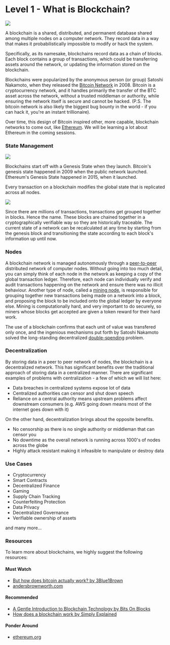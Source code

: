 # Level 1 - What is Blockchain?
![](https://i.imgur.com/Pn1B0t8.png)

A blockchain is a shared, distributed, and permanent database shared among multiple nodes on a computer network. They record data in a way that makes it probabilistically impossible to modify or hack the system.

Specifically, as its namesake, blockchains record data as a chain of blocks. Each block contains a group of transactions, which could be transferring assets around the network, or updating the information stored on the blockchain.

Blockchains were popularized by the anonymous person (or group) Satoshi Nakamoto, when they released the [Bitcoin Network](https://bitcoin.org) in 2008. Bitcoin is a cryptocurrency network, and it handles primarily the transfer of the BTC asset across the network, without a trusted middleman or authority, while ensuring the network itself is secure and cannot be hacked. (P.S. The bitcoin network is also likely the biggest bug bounty in the world - if you can hack it, you're an instant trillionaire).

Over time, this design of Bitcoin inspired other, more capable, blockchain networks to come out, like [Ethereum](https://ethereum.org). We will be learning a lot about Ethereum in the coming sessions.

### State Management

![](https://i.imgur.com/VQySjQu.png)

Blockchains start off with a Genesis State when they launch. Bitcoin's genesis state happened in 2009 when the public network launched. Ethereum's Genesis State happened in 2015, when it launched.

Every transaction on a blockchain modifies the global state that is replicated across all nodes. 

![](https://i.imgur.com/wjK9Foy.png)


Since there are millions of transactions, transactions get grouped together in blocks. Hence the name. These blocks are chained together in a cryptographically verifiable way so they are historically traceable. The current state of a network can be recalculated at any time by starting from the genesis block and transitioning the state according to each block's information up until now.

### Nodes

A blockchain network is managed autonomously through a [peer-to-peer](https://en.wikipedia.org/wiki/Peer-to-peer) distributed network of computer nodes. Without going into too much detail, you can simply think of each node in the network as keeping a copy of the global transaction ledger. Therefore, each node can individually verify and audit transactions happening on the network and ensure there was no illicit behaviour.
Another type of node, called a [mining node](https://en.wikipedia.org/wiki/Bitcoin#Mining), is responsible for grouping together new transactions being made on a network into a block, and proposing the block to be included onto the global ledger by everyone else. Mining is computationally hard, and very important to do securely, so miners whose blocks get accepted are given a token reward for their hard work.


The use of a blockchain confirms that each unit of value was transfered only once, and the ingenious mechanisms put forth by Satoshi Nakamoto solved the long-standing decentralized [double-spending](https://en.wikipedia.org/wiki/Double-spending) problem.

### Decentralization

By storing data in a peer to peer network of nodes, the blockchain is a decentralized network. This has significant benefits over the traditional approach of storing data in a centralized manner. There are significant examples of problems with centralization - a few of which we will list here:

- Data breaches in centralized systems expose lot of data
- Centralized authorities can censor and shut down speech
- Reliance on a central authority means upstream problems affect downstream consumers (e.g. AWS going down means most of the internet goes down with it)

On the other hand, decentralization brings about the opposite benefits.
- No censorship as there is no single authority or middleman that can censor you
- No downtime as the overall network is running across 1000's of nodes across the globe
- Highly attack resistant making it infeasible to manipulate or destroy data


### Use Cases

- Cryptocurrency
- Smart Contracts
- Decentralized Finance
- Gaming
- Supply Chain Tracking
- Counterfeiting Protection
- Data Privacy
- Decentralized Governance
- Verifiable ownership of assets

and many more...

### Resources

To learn more about blockchains, we highly suggest the following resources:

#### Must Watch
- [But how does bitcoin actually work? by 3Blue1Brown](https://www.youtube.com/watch?v=bBC-nXj3Ng4)
- [andersbrownworth.com](https://andersbrownworth.com/blockchain)

#### Recommended
- [A Gentle Introduction to Blockchain Technology by Bits On Blocks](https://bitsonblocks.net/2015/09/09/gentle-introduction-blockchain-technology/)
- [How does a blockchain work by Simply Explained](https://www.youtube.com/watch?v=SSo_EIwHSd4)

#### Ponder Around
- [ethereum.org](https://ethereum.org/en/)
